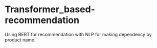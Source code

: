 # Transformer_based-recommendation
Using BERT for recommendation with NLP for making dependency by product name.

